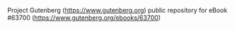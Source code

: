 Project Gutenberg (https://www.gutenberg.org) public repository for
eBook #63700 (https://www.gutenberg.org/ebooks/63700)
